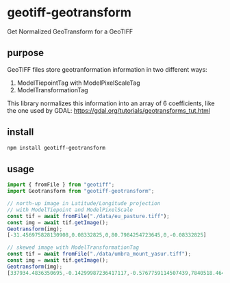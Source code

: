 # geotiff-geotransform
Get Normalized GeoTransform for a GeoTIFF

## purpose
GeoTIFF files store geotranformation information in two different ways:
  1. ModelTiepointTag with ModelPixelScaleTag
  2. ModelTransformationTag

This library normalizes this information into an array of 6 coefficients, like the one used by GDAL: https://gdal.org/tutorials/geotransforms_tut.html

## install
```bash
npm install geotiff-geotransform
```

## usage
```js
import { fromFile } from "geotiff";
import Geotransform from "geotiff-geotransform";

// north-up image in Latitude/Longitude projection
// with ModelTiepoint and ModelPixelScale
const tif = await fromFile("./data/eu_pasture.tiff");
const img = await tif.getImage();
Geotransform(img);
[-31.456975828130908,0.08332825,0,80.7984254723645,0,-0.08332825]

// skewed image with ModelTransformationTag 
const tif = await fromFile("./data/umbra_mount_yasur.tiff");
const img = await tif.getImage();
Geotransform(img);
[337934.4836350695,-0.14299987236417117,-0.5767759114507439,7840518.464866471,-0.5767759114507457,0.14299987236414916]
```
